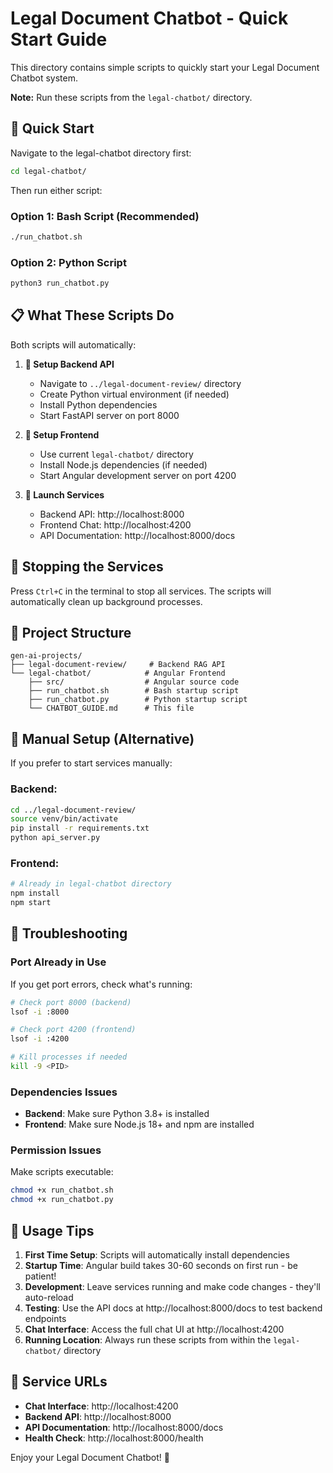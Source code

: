 # Legal Document Chatbot - Quick Start Guide

This directory contains simple scripts to quickly start your Legal Document Chatbot system.

**Note:** Run these scripts from the `legal-chatbot/` directory.

## 🚀 Quick Start

Navigate to the legal-chatbot directory first:
```bash
cd legal-chatbot/
```

Then run either script:

### Option 1: Bash Script (Recommended)
```bash
./run_chatbot.sh
```

### Option 2: Python Script
```bash
python3 run_chatbot.py
```

## 📋 What These Scripts Do

Both scripts will automatically:

1. **🔧 Setup Backend API**
   - Navigate to `../legal-document-review/` directory
   - Create Python virtual environment (if needed)
   - Install Python dependencies
   - Start FastAPI server on port 8000

2. **🔧 Setup Frontend**
   - Use current `legal-chatbot/` directory
   - Install Node.js dependencies (if needed)
   - Start Angular development server on port 4200

3. **🎯 Launch Services**
   - Backend API: http://localhost:8000
   - Frontend Chat: http://localhost:4200
   - API Documentation: http://localhost:8000/docs

## 🛑 Stopping the Services

Press `Ctrl+C` in the terminal to stop all services. The scripts will automatically clean up background processes.

## 📁 Project Structure

```
gen-ai-projects/
├── legal-document-review/     # Backend RAG API
└── legal-chatbot/            # Angular Frontend
    ├── src/                  # Angular source code
    ├── run_chatbot.sh        # Bash startup script
    ├── run_chatbot.py        # Python startup script
    └── CHATBOT_GUIDE.md      # This file
```

## 🔧 Manual Setup (Alternative)

If you prefer to start services manually:

### Backend:
```bash
cd ../legal-document-review/
source venv/bin/activate
pip install -r requirements.txt
python api_server.py
```

### Frontend:
```bash
# Already in legal-chatbot directory
npm install
npm start
```

## 🐛 Troubleshooting

### Port Already in Use
If you get port errors, check what's running:
```bash
# Check port 8000 (backend)
lsof -i :8000

# Check port 4200 (frontend)  
lsof -i :4200

# Kill processes if needed
kill -9 <PID>
```

### Dependencies Issues
- **Backend**: Make sure Python 3.8+ is installed
- **Frontend**: Make sure Node.js 18+ and npm are installed

### Permission Issues
Make scripts executable:
```bash
chmod +x run_chatbot.sh
chmod +x run_chatbot.py
```

## 🎯 Usage Tips

1. **First Time Setup**: Scripts will automatically install dependencies
2. **Startup Time**: Angular build takes 30-60 seconds on first run - be patient!
3. **Development**: Leave services running and make code changes - they'll auto-reload
4. **Testing**: Use the API docs at http://localhost:8000/docs to test backend endpoints
5. **Chat Interface**: Access the full chat UI at http://localhost:4200
6. **Running Location**: Always run these scripts from within the `legal-chatbot/` directory

## 🔗 Service URLs

- **Chat Interface**: http://localhost:4200
- **Backend API**: http://localhost:8000
- **API Documentation**: http://localhost:8000/docs
- **Health Check**: http://localhost:8000/health

Enjoy your Legal Document Chatbot! 🎉

